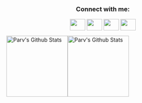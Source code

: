<h3 align="center">Connect with me:</h3>
<p align="center">
<a href="https://twitter.com/parvnarang10" target="blank"><img align="center" src="https://raw.githubusercontent.com/rahuldkjain/github-profile-readme-generator/master/src/images/icons/Social/twitter.svg" height="30" width="40" /></a>
<a href="https://in.linkedin.com/in/parv-narang-19b89a202" target="blank"><img align="center" src="https://raw.githubusercontent.com/rahuldkjain/github-profile-readme-generator/master/src/images/icons/Social/linked-in-alt.svg" height="30" width="40" /></a>
<a href="https://www.instagram.com/parvnarang10/" target="blank"><img align="center" src="https://raw.githubusercontent.com/rahuldkjain/github-profile-readme-generator/master/src/images/icons/Social/instagram.svg" height="30" width="40" /></a>
<a href="https://www.youtube.com/channel/UCSLwxOBMuUXSYIHRtyDDYYw" target="blank"><img align="center" src="https://raw.githubusercontent.com/rahuldkjain/github-profile-readme-generator/master/src/images/icons/Social/youtube.svg" height="30" width="40" /></a>

<img align="center" height="160" src="https://github-readme-stats.vercel.app/api?username=ParvNarang&&show_icons=true&count_private=true&hide_border=true&hide_title=true&theme=shades-of-purple&title_color=blue&border_radius=1" alt="Parv's Github Stats"><img align="center" height="160" src="https://github-readme-stats.vercel.app/api/top-langs/?username=ParvNarang&layout=compact&hide_border=true&hide=CSS,HTML&theme=shades-of-purple&title_color=blue&border_radius=1" alt="Parv's Github Stats">
